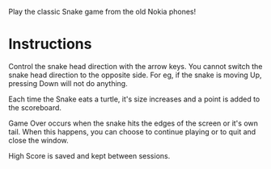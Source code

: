 Play the classic Snake game from the old Nokia phones!

# Instructions

Control the snake head direction with the arrow keys.
You cannot switch the snake head direction to the opposite side. For eg, if the snake is moving Up, pressing Down will not do anything.

Each time the Snake eats a turtle, it's size increases and a point is added to the scoreboard.

Game Over occurs when the snake hits the edges of the screen or it's own tail.
When this happens, you can choose to continue playing or to quit and close the window.

High Score is saved and kept between sessions.